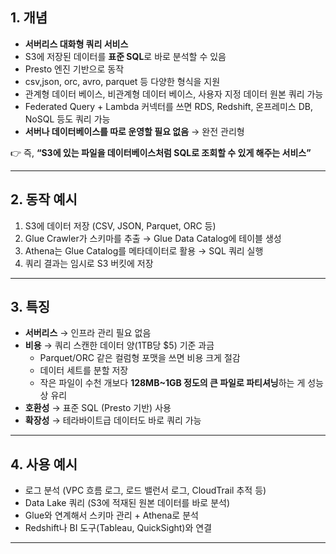 ## 1. 개념

- **서버리스 대화형 쿼리 서비스**
- S3에 저장된 데이터를 **표준 SQL**로 바로 분석할 수 있음
- Presto 엔진 기반으로 동작
- csv,json, orc, avro, parquet 등 다양한 형식을 지원
- 관계형 데이터 베이스, 비관계형 데이터 베이스, 사용자 지정 데이터 원본 쿼리 가능
- Federated Query + Lambda 커넥터를 쓰면 RDS, Redshift, 온프레미스 DB, NoSQL 등도 쿼리 가능
- **서버나 데이터베이스를 따로 운영할 필요 없음** → 완전 관리형

👉 즉, **“S3에 있는 파일을 데이터베이스처럼 SQL로 조회할 수 있게 해주는 서비스”**

---

## 2. 동작 예시

1. S3에 데이터 저장 (CSV, JSON, Parquet, ORC 등)
2. Glue Crawler가 스키마를 추출 → Glue Data Catalog에 테이블 생성
3. Athena는 Glue Catalog를 메타데이터로 활용 → SQL 쿼리 실행
4. 쿼리 결과는 임시로 S3 버킷에 저장

---

## 3. 특징

- **서버리스** → 인프라 관리 필요 없음
- **비용** → 쿼리 스캔한 데이터 양(1TB당 $5) 기준 과금
    - Parquet/ORC 같은 컬럼형 포맷을 쓰면 비용 크게 절감
    - 데이터  세트를 분할 저장
    - 작은 파일이 수천 개보다 **128MB~1GB 정도의 큰 파일로 파티셔닝**하는 게 성능상 유리
- **호환성** → 표준 SQL (Presto 기반) 사용
- **확장성** → 테라바이트급 데이터도 바로 쿼리 가능

---

## 4. 사용 예시

- 로그 분석 (VPC 흐름 로그, 로드 밸런서 로그, CloudTrail 추적 등)
- Data Lake 쿼리 (S3에 적재된 원본 데이터를 바로 분석)
- Glue와 연계해서 스키마 관리 + Athena로 분석
- Redshift나 BI 도구(Tableau, QuickSight)와 연결

---
